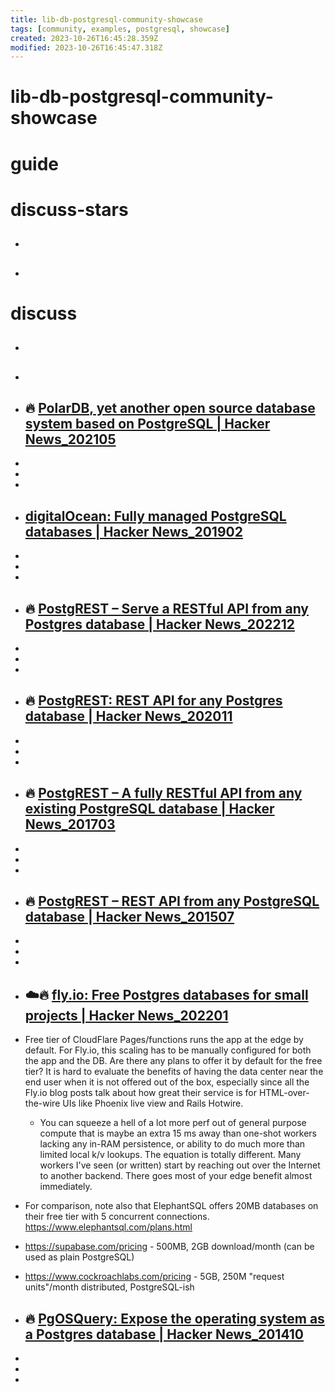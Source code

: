 ```yaml
---
title: lib-db-postgresql-community-showcase
tags: [community, examples, postgresql, showcase]
created: 2023-10-26T16:45:28.359Z
modified: 2023-10-26T16:45:47.318Z
---
```


# lib-db-postgresql-community-showcase

# guide

# discuss-stars
- ## 

- ## 
# discuss
- ## 

- ## 

- ## 🔥 [PolarDB, yet another open source database system based on PostgreSQL | Hacker News_202105](https://news.ycombinator.com/item?id=27330342)
- 
- 
- 

- ## [digitalOcean: Fully managed PostgreSQL databases | Hacker News_201902](https://news.ycombinator.com/item?id=19162729)
- 
- 
- 

- ## 🔥 [PostgREST – Serve a RESTful API from any Postgres database | Hacker News_202212](https://news.ycombinator.com/item?id=34172205)
- 
- 
- 

- ## 🔥 [PostgREST: REST API for any Postgres database | Hacker News_202011](https://news.ycombinator.com/item?id=25159097)
- 
- 
- 

- ## 🔥 [PostgREST – A fully RESTful API from any existing PostgreSQL database | Hacker News_201703](https://news.ycombinator.com/item?id=13959156)
- 
- 
- 

- ## 🔥 [PostgREST – REST API from any PostgreSQL database | Hacker News_201507](https://news.ycombinator.com/item?id=9927771)
- 
- 
- 

- ## ☁️🔥 [fly.io: Free Postgres databases for small projects | Hacker News_202201](https://news.ycombinator.com/item?id=30018197)

- Free tier of CloudFlare Pages/functions runs the app at the edge by default. For Fly.io, this scaling has to be manually configured for both the app and the DB. Are there any plans to offer it by default for the free tier? It is hard to evaluate the benefits of having the data center near the end user when it is not offered out of the box, especially since all the Fly.io blog posts talk about how great their service is for HTML-over-the-wire UIs like Phoenix live view and Rails Hotwire.
  - You can squeeze a hell of a lot more perf out of general purpose compute that is maybe an extra 15 ms away than one-shot workers lacking any in-RAM persistence, or ability to do much more than limited local k/v lookups. The equation is totally different. Many workers I've seen (or written) start by reaching out over the Internet to another backend. There goes most of your edge benefit almost immediately.

- For comparison, note also that ElephantSQL offers 20MB databases on their free tier with 5 concurrent connections. https://www.elephantsql.com/plans.html
- https://supabase.com/pricing - 500MB, 2GB download/month (can be used as plain PostgreSQL)
- https://www.cockroachlabs.com/pricing - 5GB, 250M "request units"/month distributed, PostgreSQL-ish

- ## 🔥 [PgOSQuery: Expose the operating system as a Postgres database | Hacker News_201410](https://news.ycombinator.com/item?id=8532835)
- 
- 
- 

